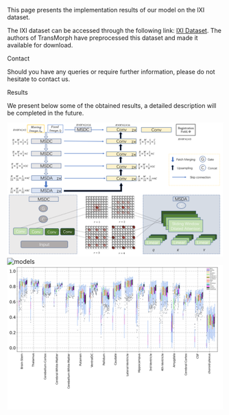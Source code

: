 This page presents the implementation results of our model on the IXI dataset.

The IXI dataset can be accessed through the following link: [IXI Dataset](https://github.com/junyuchen245/TransMorph_Transformer_for_Medical_Image_Registration/blob/main/IXI/TransMorph_on_IXI.md). The authors of TransMorph have preprocessed this dataset and made it available for download. 

Contact

Should you have any queries or require further information, please do not hesitate to contact us.

Results

We present below some of the obtained results, a detailed description will be completed in the future.

![model](Figures/1.png)
![models](Figures/5.png)
![results](Figures/7.png)